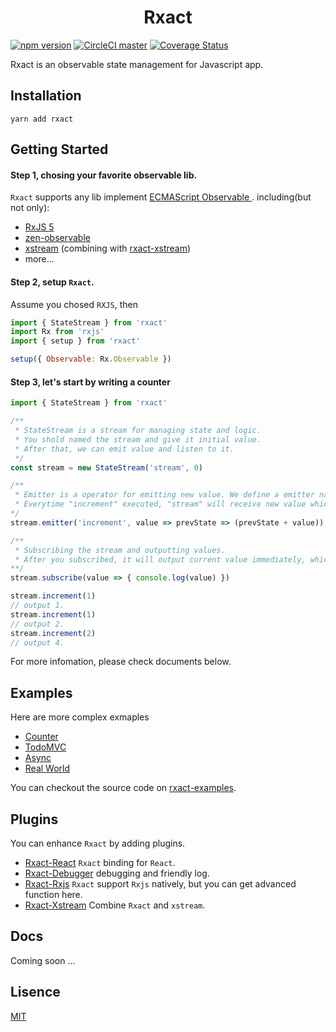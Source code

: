 <h1 align="center">Rxact</h1>

[![npm version](https://img.shields.io/npm/v/rxact.svg?style=flat-square)](https://www.npmjs.com/package/rxact)
[![CircleCI master](https://img.shields.io/circleci/project/github/Darmody/rxact/master.svg?style=flat-square)](https://circleci.com/gh/Darmody/rxact/tree/master)
[![Coverage Status](https://coveralls.io/repos/github/Darmody/rxact/badge.svg?branch=master)](https://coveralls.io/github/Darmody/rxact?branch=master)

Rxact is an observable state management for Javascript app.

## Installation

```
yarn add rxact
```

## Getting Started

#### Step 1, chosing your favorite observable lib.

`Rxact` supports any lib implement [ECMAScript Observable ](https://github.com/tc39/proposal-observable).
including(but not only):
* [RxJS 5](https://github.com/ReactiveX/rxjs)
* [zen-observable](https://github.com/zenparsing/zen-observable)
* [xstream](https://github.com/staltz/xstream) (combining with [rxact-xstream](https://github.com/Darmody/rxact-xstream))
* more...

#### Step 2, setup `Rxact`.

Assume you chosed `RXJS`, then

```javascript
import { StateStream } from 'rxact'
import Rx from 'rxjs'
import { setup } from 'rxact'

setup({ Observable: Rx.Observable })
```

#### Step 3, let's start by writing a counter

```javascript
import { StateStream } from 'rxact'

/**
 * StateStream is a stream for managing state and logic.
 * You shold named the stream and give it initial value.
 * After that, we can emit value and listen to it.
 */
const stream = new StateStream('stream', 0)

/**
 * Emitter is a operator for emitting new value. We define a emitter named "increment" here.
 * Everytime "increment" executed, "stream" will receive new value which equal to previous value plus input value.
*/
stream.emitter('increment', value => prevState => (prevState + value))

/**
 * Subscribing the stream and outputting values.
 * After you subscribed, it will output current value immediately, which means initial value here.
**/
stream.subscribe(value => { console.log(value) })

stream.increment(1)
// output 1.
stream.increment(1)
// output 2.
stream.increment(2)
// output 4.
```

For more infomation, please check documents below.

## Examples

Here are more complex exmaples

* [Counter](https://darmody.github.io/rxact-examples/counter)
* [TodoMVC](https://darmody.github.io/rxact-examples/todomvc)
* [Async](https://darmody.github.io/rxact-examples/async)
* [Real World](https://darmody.github.io/rxact-examples/real-world)

You can checkout the source code on [rxact-examples](https://github.com/darmody/rxact-examples).

## Plugins

You can enhance `Rxact` by adding plugins.
* [Rxact-React](https://github.com/Darmody/rxact-react) `Rxact` binding for `React`.
* [Rxact-Debugger](https://github.com/Darmody/rxact-debugger) debugging and friendly log.
* [Rxact-Rxjs](https://github.com/Darmody/rxact-rxjs) `Rxact` support `Rxjs` natively, but you can get advanced function here.
* [Rxact-Xstream](https://github.com/Darmody/rxact-xstream) Combine `Rxact` and `xstream`.

## Docs

Coming soon ...

## Lisence

[MIT](https://github.com/darmody/rxact/blob/master/LICENSE)
